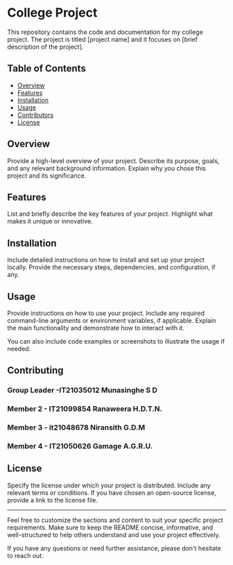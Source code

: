 # College Project

This repository contains the code and documentation for my college project. The project is titled [project name] and it focuses on [brief description of the project].

## Table of Contents

- [Overview](#overview)
- [Features](#features)
- [Installation](#installation)
- [Usage](#usage)
- [Contributors](#contributing)
- [License](#license)

## Overview

Provide a high-level overview of your project. Describe its purpose, goals, and any relevant background information. Explain why you chose this project and its significance.

## Features

List and briefly describe the key features of your project. Highlight what makes it unique or innovative.

## Installation

Include detailed instructions on how to install and set up your project locally. Provide the necessary steps, dependencies, and configuration, if any.

## Usage

Provide instructions on how to use your project. Include any required command-line arguments or environment variables, if applicable. Explain the main functionality and demonstrate how to interact with it.

You can also include code examples or screenshots to illustrate the usage if needed.

## Contributing

### Group Leader -IT21035012 Munasinghe S D
### Member 2 - IT21099854 Ranaweera H.D.T.N.
### Member 3 - it21048678 Niransith G.D.M
### Member 4 - IT21050626 Gamage A.G.R.U.

## License

Specify the license under which your project is distributed. Include any relevant terms or conditions. If you have chosen an open-source license, provide a link to the license file.

---

Feel free to customize the sections and content to suit your specific project requirements. Make sure to keep the README concise, informative, and well-structured to help others understand and use your project effectively.

If you have any questions or need further assistance, please don't hesitate to reach out.
